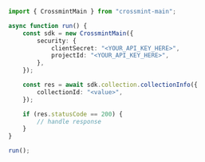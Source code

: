 <!-- Start SDK Example Usage [usage] -->
```typescript
import { CrossmintMain } from "crossmint-main";

async function run() {
    const sdk = new CrossmintMain({
        security: {
            clientSecret: "<YOUR_API_KEY_HERE>",
            projectId: "<YOUR_API_KEY_HERE>",
        },
    });

    const res = await sdk.collection.collectionInfo({
        collectionId: "<value>",
    });

    if (res.statusCode == 200) {
        // handle response
    }
}

run();

```
<!-- End SDK Example Usage [usage] -->